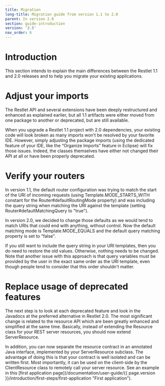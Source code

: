 ```yaml
---
title: Migration
long-title: Migration guide from version 1.1 to 2.0
parent: In version 2.0
section: guide-introduction
version: '2.5'
nav_order: 6
---
```

# Introduction

This section intends to explain the main differences between the Restlet
1.1 and 2.0 releases and to help you migrate your existing applications.

# Adjust your imports

The Restlet API and several extensions have been deeply restructured and
enhanced as explained earlier, but all 1.1 artifacts were either moved
from one package to another or deprecated, but are still available.

When you upgrade a Restlet 1.1 project with 2.0 dependencies, your
existing code will look broken as many imports won’t be resolved by your
favorite IDE. However, simply adjusting the package imports (using the
dedicated feature of your IDE, like the “Organize Imports” feature in
Eclipse) will fix those issues. Indeed, the classes themselves have
either not changed their API at all or have been properly deprecated.

# Verify your routers

In version 1.1, the default router configuration was trying to match the
start of the URI of incoming requests (using Template.MODE\_STARTS\_WITH
constant for the Router\#defaultRoutingMode property) and was including
the query string when matching the URI against the template (setting
Router\#defaultMatchingQuery to "true").

In version 2.0, we decided to change those defaults as we would tend to
match URIs that could end with anything, without control. Now the
default matching mode is Template.MODE\_EQUALS and the default query
matching property is set to "false".

If you still want to include the query string in your URI templates,
then you do need to restore the old values. Otherwise, nothing needs to
be changed. Note that another issue with this approach is that query
variables must be provided by the user in the exact same order as the
URI template, even though people tend to consider that this order
shouldn't matter.

# Replace usage of deprecated features

The next step is to look at each deprecated feature and look in the
Javadocs at the preferred alternative in Restlet 2.0. The most
significant change is related to the resource API which are been greatly
enhanced and simplified at the same time. Basically, instead of
extending the Resource class for your REST server resources, you should
now extend ServerResource.

In addition, you can now separate the resource contract in an annotated
Java interface, implemented by your ServerResource subclass. The
advantage of doing this is that your contract is well isolated and can
be written first. Most importantly, it can be used on the client-side by
the ClientResource class to remotely call your server resource. See an
example in this [first application page](/documentation/user-guide/{{ page.version }}/introduction/first-steps/first-application "First application").
